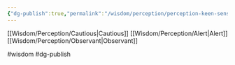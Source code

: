 ```yaml
---
{"dg-publish":true,"permalink":"/wisdom/perception/perception-keen-senses/"}
---
```


[[Wisdom/Perception/Cautious\|Cautious]]
[[Wisdom/Perception/Alert\|Alert]]
[[Wisdom/Perception/Observant\|Observant]]


#wisdom #dg-publish